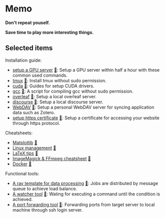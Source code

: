 # Memo

**Don't repeat youself.**

**Save time to play more interesting things.**

## Selected items

Installation guide:

- [setup a GPU server](https://github.com/hughplay/memo/blob/master/scripts/prepare_dl.sh) [:memo:](https://github.com/hughplay/memo/edit/master/scripts/prepare_dl.sh): Setup a GPU server within half a hour with these common used commands.
- [tmux](https://github.com/hughplay/memo/blob/master/scripts/ubuntu/install-tmux.sh) [:memo:](https://github.com/hughplay/memo/edit/master/scripts/ubuntu/install-tmux.sh): Install tmux without sudo permission.
- [cuda](https://github.com/hughplay/memo/blob/master/scripts/centos/install-cuda.sh) [:memo:](https://github.com/hughplay/memo/edit/master/scripts/centos/install-cuda.sh): Guides for setup CUDA drivers.
- [gcc](https://github.com/hughplay/memo/blob/master/scripts/centos/install-gcc.sh) [:memo:](https://github.com/hughplay/memo/edit/master/scripts/centos/install-gcc.sh): A script for compiling gcc without sudo permission.
- [overleaf](https://github.com/hughplay/memo/blob/master/scripts/ubuntu/install_overleaf.sh) [:memo:](https://github.com/hughplay/memo/edit/master/scripts/ubuntu/install_overleaf.sh): Setup a local overleaf server.
- [discourse](https://github.com/hughplay/memo/blob/master/scripts/ubuntu/install_discourse.sh) [:memo:](https://github.com/hughplay/memo/edit/master/scripts/ubuntu/install_discourse.sh): Setup a local discourse server.
- [WebDAV](https://github.com/hughplay/memo/blob/master/scripts/ubuntu/install-webdav.sh) [:memo:](https://github.com/hughplay/memo/edit/master/scripts/ubuntu/install-webdav.sh): Setup a personal WebDAV server for syncing application data such as Zotero.
- [setup https certificate](https://github.com/hughplay/memo/blob/master/scripts/https.sh) [:memo:](https://github.com/hughplay/memo/edit/master/scripts/https.sh): Setup a certificate for accessing your website through https protocol.

Cheatsheets:

- [Matplotlib](https://github.com/hughplay/memo/blob/master/code/snippet/drawing/notebook.py) [:memo:](https://github.com/hughplay/memo/edit/master/code/snippet/drawing/notebook.py)
- [Linux management](https://github.com/hughplay/memo/blob/master/code/snippet/system.sh) [:memo:](https://github.com/hughplay/memo/edit/master/code/snippet/system.sh)
- [LaTeX tips](https://github.com/hughplay/memo/blob/master/code/snippet/latex.tex) [:memo:](https://github.com/hughplay/memo/edit/master/code/snippet/latex.tex)
- [ImageMagick & FFmpeg cheatsheet](https://github.com/hughplay/memo/blob/master/code/snippet/imagemagick_ffmpeg.sh) [:memo:](https://github.com/hughplay/memo/edit/master/code/snippet/imagemagick_ffmpeg.sh)
- [Docker](https://github.com/hughplay/memo/blob/master/scripts/docker.sh) [:memo:](https://github.com/hughplay/memo/edit/master/scripts/docker.sh)

Functional tools:

- [A ray template for data processing](https://github.com/hughplay/memo/blob/master/code/startup/ray/run.py) [:memo:](https://github.com/hughplay/memo/edit/master/code/startup/ray/run.py): Jobs are distributed by message queue to achieve load balance.
- [A watcher tool](https://github.com/hughplay/memo/blob/master/code/snippet/watcher.py) [:memo:](https://github.com/hughplay/memo/edit/master/code/snippet/watcher.py): Wating for executing a command until the condition is achieved.
- [A port forwarding tool](https://github.com/hughplay/memo/blob/master/scripts/port-forward.sh) [:memo:](https://github.com/hughplay/memo/edit/master/scripts/port-forward.sh): Forwarding ports from target server to local machine through ssh login server.
